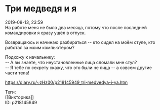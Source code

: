 Три медведя и я
================

   
 2019-08-13, 23:59   
  На работе меня не было два месяца, потому что после последней командировки я сразу ушёл в отпуск.   
   
 Возвращаюсь и начинаю разбираться -- кто сидел на моём стуле, кто работал за моим компьютером?   
   
 Подхожу к начальнику:   
 -- А вы знаете, что неустановленные лица сломали мне стул?   
 -- Я тебе по секрету скажу, что это были не лица -- а совсем другие части тела!   
    
 <https://diary.ru/~zHz00/p218145949_tri-medvedya-i-ya.htm>   
   
 Теги:   
 [[Викторика]]   
 ID: p218145949